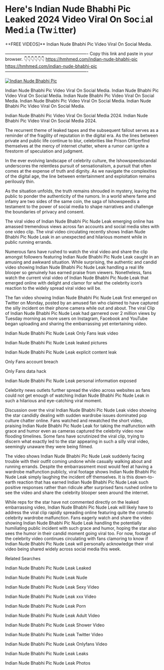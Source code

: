 # Here's Indian Nude Bhabhi Pic Leaked 2024 Video Viral On Soc𝚒al Med𝚒a (Tw𝚒tter)

++FREE VIDEOS]** Indian Nude Bhabhi Pic Video Viral On Social Media.

———————————————————-
Copy this link and paste in your browser.
👇👇👇👇👇👇
https://hmhmed.com/indian-nude-bhabhi-pic
https://hmhmed.com/indian-nude-bhabhi-pic
———————————————————-

[![Indian Nude Bhabhi Pic](https://i.imgur.com/dJHk4Zq.gif)](https://hmhmed.com/indian-nude-bhabhi-pic)

Indian Nude Bhabhi Pic Video Viral On Social Media. Indian Nude Bhabhi Pic Video Viral On Social Media. Indian Nude Bhabhi Pic Video Viral On Social Media. Indian Nude Bhabhi Pic Video Viral On Social Media. Indian Nude Bhabhi Pic Video Viral On Social Media.

Indian Nude Bhabhi Pic Video Viral On Social Media 2024. Indian Nude Bhabhi Pic Video Viral On Social Media 2024.

The recurrent theme of leaked tapes and the subsequent fallout serves as a reminder of the fragility of reputation in the digital era. As the lines between private and public life continue to blur, celebrities like Prison Officerfind themselves at the mercy of internet chatter, where a rumor can ignite a firestorm of speculation and judgment.

In the ever evolving landscape of celebrity culture, the Ishowspeedscandal underscores the relentless pursuit of sensationalism, a pursuit that often comes at the expense of truth and dignity. As we navigate the complexities of the digital age, the line between entertainment and exploitation remains perilously thin.

As the situation unfolds, the truth remains shrouded in mystery, leaving the public to ponder the authenticity of the rumors. In a world where fame and infamy are two sides of the same coin, the saga of Ishowspeedis a testament to the power of social media to shape narratives and challenge the boundaries of privacy and consent.

The viral video of Indian Nude Bhabhi Pic Nude Leak emerging online has amassed tremendous views across fan accounts and social media sites with one video clip. The viral video circulating recently shows Indian Nude Bhabhi Pic Nude Leak in an unexpected and hilarious moment while in public running errands.

Numerous fans have rushed to watch the viral video and share the clip amongst followers featuring Indian Nude Bhabhi Pic Nude Leak caught in an amusing and awkward situation. While surprising, the authentic and candid video showing Indian Nude Bhabhi Pic Nude Leak handling a real life blooper so genuinely has earned praise from viewers. Nonetheless, fans watch the current viral video of Indian Nude Bhabhi Pic Nude Leak that emerged online with delight and clamor for what the celebrity icon’s reaction to the widely spread viral video will be.

The fan video showing Indian Nude Bhabhi Pic Nude Leak first emerged on Twitter on Monday, posted by an amused fan who claimed to have captured the silly incident on their phone camera while out and about. The viral Clip of Indian Nude Bhabhi Pic Nude Leak had garnered over 2 million views by Tuesday morning as more users on Instagram, Facebook and YouTube began uploading and sharing the embarrassing yet entertaining video.

Indian Nude Bhabhi Pic Nude Leak Only Fans leak video

Indian Nude Bhabhi Pic Nude Leak leaked pictures

Indian Nude Bhabhi Pic Nude Leak explicit content leak

Only Fans account breach

Only Fans data hack

Indian Nude Bhabhi Pic Nude Leak personal information exposed

Celebrity news outlets further spread the video across websites as fans could not get enough of watching Indian Nude Bhabhi Pic Nude Leak in such a hilarious and eye-catching viral moment.

Discussion over the viral Indian Nude Bhabhi Pic Nude Leak video showing the star candidly dealing with sudden wardrobe issues dominated pop culture chatter online. Fans watched and rewatched the short video, praising Indian Nude Bhabhi Pic Nude Leak for taking the malfunction with grace and humor even as cameras captured the celebrity video now flooding timelines. Some fans have scrutinized the viral clip, trying to discern what exactly led to the star appearing in such a silly viral video, seemingly unaware they were being filmed.

The video shows Indian Nude Bhabhi Pic Nude Leak suddenly facing trouble with their outfit coming undone while casually walking about and running errands. Despite the embarrassment most would feel at having a wardrobe malfunction publicly, viral footage shows Indian Nude Bhabhi Pic Nude Leak simply laughing the incident off themselves. It is this down-to-earth reaction that has earned Indian Nude Bhabhi Pic Nude Leak such positive responses rather than ridicule after surprised fans rushed online to see the video and share the celebrity blooper seen around the internet.

While reps for the star have not commented directly on the leaked embarrassing video, Indian Nude Bhabhi Pic Nude Leak will likely have to address the viral clip rapidly spreading online featuring quite the comedic celebrity wardrobe malfunction. Fans eagerly watch and share the video showing Indian Nude Bhabhi Pic Nude Leak handling the potentially humiliating public incident with such grace and humor, hoping the star also sees the humor in their candid moment going viral too. For now, footage of the celebrity video continues circulating with fans clamoring to know if Indian Nude Bhabhi Pic Nude Leak will personally acknowledge their viral video being shared widely across social media this week.

Related Searches

Indian Nude Bhabhi Pic Nude Leak Leaked

Indian Nude Bhabhi Pic Nude Leak Nude

Indian Nude Bhabhi Pic Nude Leak Sexy Video

Indian Nude Bhabhi Pic Nude Leak xxx Video

Indian Nude Bhabhi Pic Nude Leak Porn

Indian Nude Bhabhi Pic Nude Leak Adult Video

Indian Nude Bhabhi Pic Nude Leak Shower Video

Indian Nude Bhabhi Pic Nude Leak Twitter Video

Indian Nude Bhabhi Pic Nude Leak Onlyfans Video

Indian Nude Bhabhi Pic Nude Leak Leaks

Indian Nude Bhabhi Pic Nude Leak Photos